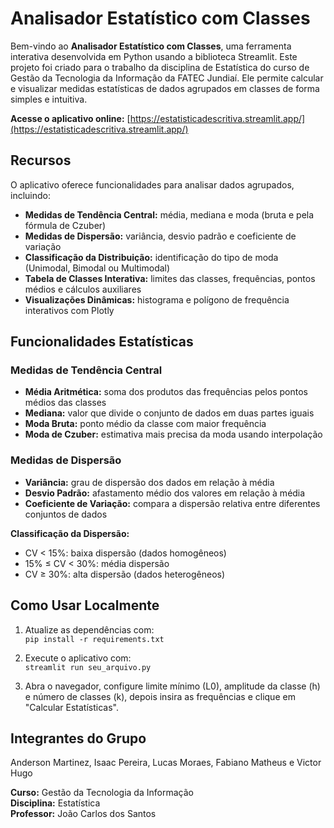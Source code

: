 # Analisador Estatístico com Classes

Bem-vindo ao **Analisador Estatístico com Classes**, uma ferramenta interativa desenvolvida em Python usando a biblioteca Streamlit. Este projeto foi criado para o trabalho da disciplina de Estatística do curso de Gestão da Tecnologia da Informação da FATEC Jundiaí. Ele permite calcular e visualizar medidas estatísticas de dados agrupados em classes de forma simples e intuitiva.

**Acesse o aplicativo online:** [https://estatisticadescritiva.streamlit.app/](https://estatisticadescritiva.streamlit.app/)

## Recursos

O aplicativo oferece funcionalidades para analisar dados agrupados, incluindo:

- **Medidas de Tendência Central:** média, mediana e moda (bruta e pela fórmula de Czuber)
- **Medidas de Dispersão:** variância, desvio padrão e coeficiente de variação
- **Classificação da Distribuição:** identificação do tipo de moda (Unimodal, Bimodal ou Multimodal)
- **Tabela de Classes Interativa:** limites das classes, frequências, pontos médios e cálculos auxiliares
- **Visualizações Dinâmicas:** histograma e polígono de frequência interativos com Plotly

## Funcionalidades Estatísticas

### Medidas de Tendência Central

- **Média Aritmética:** soma dos produtos das frequências pelos pontos médios das classes
- **Mediana:** valor que divide o conjunto de dados em duas partes iguais
- **Moda Bruta:** ponto médio da classe com maior frequência
- **Moda de Czuber:** estimativa mais precisa da moda usando interpolação

### Medidas de Dispersão

- **Variância:** grau de dispersão dos dados em relação à média
- **Desvio Padrão:** afastamento médio dos valores em relação à média
- **Coeficiente de Variação:** compara a dispersão relativa entre diferentes conjuntos de dados

**Classificação da Dispersão:**

- CV < 15%: baixa dispersão (dados homogêneos)  
- 15% ≤ CV < 30%: média dispersão  
- CV ≥ 30%: alta dispersão (dados heterogêneos)

## Como Usar Localmente

1. Atualize as dependências com:  
   `pip install -r requirements.txt`

2. Execute o aplicativo com:  
   `streamlit run seu_arquivo.py`

3. Abra o navegador, configure limite mínimo (L0), amplitude da classe (h) e número de classes (k), depois insira as frequências e clique em "Calcular Estatísticas".

## Integrantes do Grupo

Anderson Martinez, Isaac Pereira, Lucas Moraes, Fabiano Matheus e Victor Hugo

**Curso:** Gestão da Tecnologia da Informação  
**Disciplina:** Estatística  
**Professor:** João Carlos dos Santos
